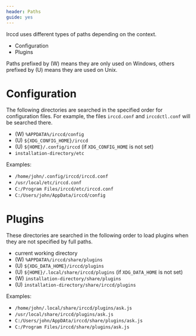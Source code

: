 ```yaml
---
header: Paths
guide: yes
---
```


Irccd uses different types of paths depending on the context.

  - Configuration
  - Plugins

Paths prefixed by (W) means they are only used on Windows, others prefixed by
(U) means they are used on Unix.

# Configuration

The following directories are searched in the specified order for configuration
files. For example, the files `irccd.conf` and `irccdctl.conf` will be searched
there.

  - \(W) `%APPDATA%/irccd/config`
  - \(U) `${XDG_CONFIG_HOME}/irccd`
  - \(U) `${HOME}/.config/irccd` (if `XDG_CONFIG_HOME` is not set)
  - `installation-directory/etc`

Examples:

  - `/home/john/.config/irccd/irccd.conf`
  - `/usr/local/etc/irccd.conf`
  - `C:/Program Files/irccd/etc/irccd.conf`
  - `C:/Users/john/AppData/irccd/config`

# Plugins

These directories are searched in the following order to load plugins when they
are not specified by full paths.

  - current working directory
  - \(W) `%APPDATA%/irccd/share/plugins`
  - \(U) `${XDG_DATA_HOME}/irccd/plugins`
  - \(U) `${HOME}/.local/share/irccd/plugins` (if `XDG_DATA_HOME` is not set)
  - \(W) `installation-directory/share/plugins`
  - \(U) `installation-directory/share/irccd/plugins`

Examples:

  - `/home/john/.local/share/irccd/plugins/ask.js`
  - `/usr/local/share/irccd/plugins/ask.js`
  - `C:/Users/john/AppDAta/irccd/share/plugins/ask.js`
  - `C:/Program Files/irccd/share/plugins/ask.js`
